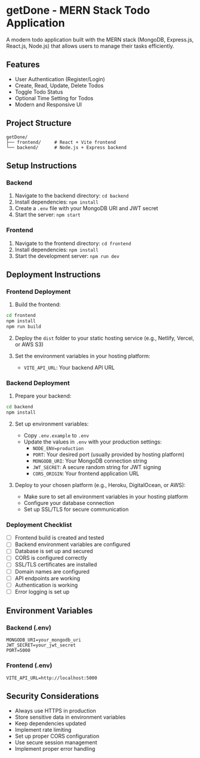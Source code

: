 # getDone - MERN Stack Todo Application

A modern todo application built with the MERN stack (MongoDB, Express.js, React.js, Node.js) that allows users to manage their tasks efficiently.

## Features

- User Authentication (Register/Login)
- Create, Read, Update, Delete Todos
- Toggle Todo Status
- Optional Time Setting for Todos
- Modern and Responsive UI

## Project Structure

```
getDone/
├── frontend/     # React + Vite frontend
└── backend/      # Node.js + Express backend
```

## Setup Instructions

### Backend
1. Navigate to the backend directory: `cd backend`
2. Install dependencies: `npm install`
3. Create a `.env` file with your MongoDB URI and JWT secret
4. Start the server: `npm start`

### Frontend
1. Navigate to the frontend directory: `cd frontend`
2. Install dependencies: `npm install`
3. Start the development server: `npm run dev`

## Deployment Instructions

### Frontend Deployment

1. Build the frontend:
```bash
cd frontend
npm install
npm run build
```

2. Deploy the `dist` folder to your static hosting service (e.g., Netlify, Vercel, or AWS S3)

3. Set the environment variables in your hosting platform:
   - `VITE_API_URL`: Your backend API URL

### Backend Deployment

1. Prepare your backend:
```bash
cd backend
npm install
```

2. Set up environment variables:
   - Copy `.env.example` to `.env`
   - Update the values in `.env` with your production settings:
     - `NODE_ENV=production`
     - `PORT`: Your desired port (usually provided by hosting platform)
     - `MONGODB_URI`: Your MongoDB connection string
     - `JWT_SECRET`: A secure random string for JWT signing
     - `CORS_ORIGIN`: Your frontend application URL

3. Deploy to your chosen platform (e.g., Heroku, DigitalOcean, or AWS):
   - Make sure to set all environment variables in your hosting platform
   - Configure your database connection
   - Set up SSL/TLS for secure communication

### Deployment Checklist

- [ ] Frontend build is created and tested
- [ ] Backend environment variables are configured
- [ ] Database is set up and secured
- [ ] CORS is configured correctly
- [ ] SSL/TLS certificates are installed
- [ ] Domain names are configured
- [ ] API endpoints are working
- [ ] Authentication is working
- [ ] Error logging is set up

## Environment Variables

### Backend (.env)
```
MONGODB_URI=your_mongodb_uri
JWT_SECRET=your_jwt_secret
PORT=5000
```

### Frontend (.env)
```
VITE_API_URL=http://localhost:5000
```

## Security Considerations

- Always use HTTPS in production
- Store sensitive data in environment variables
- Keep dependencies updated
- Implement rate limiting
- Set up proper CORS configuration
- Use secure session management
- Implement proper error handling
